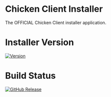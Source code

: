 # Chicken Client Installer
The OFFICIAL Chicken Client installer application.

# Installer Version
[![Version](https://img.shields.io/badge/version-1.3.44-red.svg)](https://github.com/ZoeyTheChicken/Chicken-Client-Installer)

# Build Status
[![GitHub Release](https://img.shields.io/github/v/release/ZoeyTheChicken/Chicken-Client-Installer.svg)](https://github.com/ZoeyTheChicken/Chicken-Client-Installer/releases/latest)
